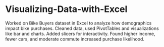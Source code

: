 # Visualizing-Data-with-Excel
Worked on Bike Buyers dataset in Excel to analyze how demographics impact bike purchases. Cleaned data, used PivotTables and visualizations like bar and charts. Added slicers for interactivity. Found higher income, fewer cars, and moderate commute increased purchase likelihood.
